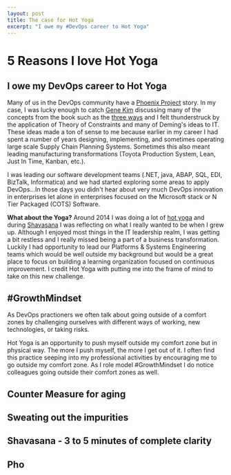 ```yaml
---
layout: post
title: The case for Hot Yoga
excerpt: "I owe my #DevOps career to Hot Yoga"
---
```


# 5 Reasons I love Hot Yoga
## I owe my DevOps career to Hot Yoga

Many of us in the DevOps community have a [Phoenix Project](https://www.amazon.com/Phoenix-Project-DevOps-Helping-Business/dp/1942788290?keywords=phoenix+project&qid=1538282916&sr=8-1&ref=sr_1_1) story. In my case, I was lucky enough to catch [Gene Kim](@RealGeneKim) discussing many of the concepts from the book such as the [three ways](https://itrevolution.com/the-three-ways-principles-underpinning-devops/) and I felt thunderstruck by the application of Theory of Constraints and many of Deming's ideas to IT.  These ideas made a ton of sense to me because earlier in my career I had spent a number of years designing, implementing, and sometimes operating large scale Supply Chain Planning Systems.  Sometimes this also meant leading manufacturing transformations (Toyota Production System, Lean, Just In Time, Kanban, etc.). 

I was leading our software development teams (.NET, java, ABAP, SQL, EDI, BizTalk, Informatica) and we had started exploring some areas to apply DevOps...In those days you didn't hear about very much DevOps innovation in enterprises let alone in enterprises focused on the Microsoft stack or N Tier Packaged (COTS) Software.      

**What about the Yoga?** Around 2014 I was doing a lot of [hot yoga](https://en.wikipedia.org/wiki/Bikram_Yoga) and during [Shavasana](https://en.wikipedia.org/wiki/Shavasana) I was reflecting on what I really wanted to be when I grew up.  Although I enjoyed most things in the IT leadership realm, I was getting a bit restless and I really missed being a part of a business transformation. Luckily I had opportunity to lead our Platforms & Systems Engineering teams which would be well outside my background but would be a great place to focus on building a learning organization focused on continuous improvement.  I credit Hot Yoga with putting me into the frame of mind to take on this new challenge.

## #GrowthMindset

As DevOps practioners we often talk about going outside of a comfort zones by challenging ourselves with different ways of working, new technologies, or taking risks.  

Hot Yoga is an opportunity to push myself outside my comfort zone but in physical way.  The more I push myself, the more I get out of it. I often find this practice seeping into my professional activities by encouraging me to go outside my comfort zone.  As I role model #GrowthMindset I do notice colleagues going outside their comfort zones as well.
## Counter Measure for aging
## Sweating out the impurities
## Shavasana - 3 to 5 minutes of complete clarity
## Pho
